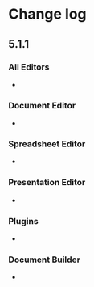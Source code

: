 # Change log
## 5.1.1
### All Editors
* 

### Document Editor
* 

### Spreadsheet Editor
* 

### Presentation Editor
* 

### Plugins
* 

### Document Builder
* 
